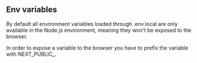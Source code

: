 ## Env variables

By default all environment variables loaded through .env.local are only available in the Node.js environment, meaning they won't be exposed to the browser.

In order to expose a variable to the browser you have to prefix the variable with NEXT_PUBLIC_.